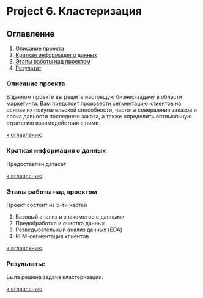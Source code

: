 # Project 6. Кластеризация

## Оглавление  
1. [Описание проекта](#описание-проекта)   
2. [Краткая информация о данных](#краткая-информация-о-данных)  
3. [Этапы работы над проектом](#этапы-работы-над-проектом)  
4. [Результат](#результат)    

### Описание проекта    

В данном проекте вы решите настоящую бизнес-задачу в области маркетинга. Вам предстоит произвести сегментацию клиентов на основе их покупательской способности, частоты совершения заказов и срока давности последнего заказа, а также определить оптимальную стратегию взаимодействия с ними.

[к оглавлению](#оглавление)


### Краткая информация о данных

Предоставлен датасет

[к оглавлению](#оглавление)


### Этапы работы над проектом 
Проект состоит из 5-ти частей
1. Базовый анализ и знакомство с данными
2. Предобработка и очистка данных
3. Разведывательный анализ данных (EDA)
4. RFM-сегментация клиентов

[к оглавлению](#оглавление)


### Результаты:  
Была решена задача кластеризации. 

[к оглавлению](#оглавление)
